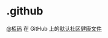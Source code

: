 # .github

[@栢码](https://github.com/itbaima-study) 在 GitHub 上的[默认社区健康文件](https://docs.github.com/zh/communities/setting-up-your-project-for-healthy-contributions/creating-a-default-community-health-file)

